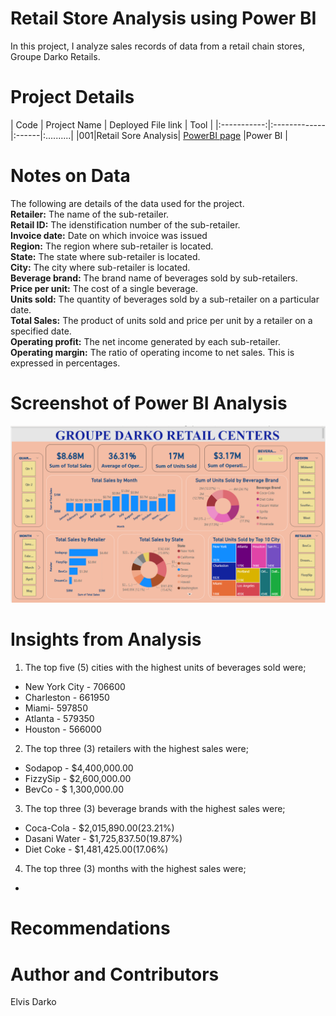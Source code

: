 # Retail Store Analysis using Power BI
 In this project, I analyze sales records of data from a retail chain stores, Groupe Darko Retails.


# Project Details
| Code      | Project Name        |   Deployed File link | Tool |
|:-----------:|:-------------|:------|:..........|
|001|Retail Sore Analysis|    [PowerBI page](https://app.powerbi.com/groups/b6784117-1966-4656-9036-05bdbc147598/reports/e3194334-ed69-46e4-810d-c1a3601c9550/ReportSection?experience=power-bi) |Power BI |

# Notes on Data
The following are details of the data used for the project.<br />
**Retailer:** The name of the sub-retailer.<br />
**Retail ID:** The idenstification number of the sub-retailer.<br />
**Invoice date:** Date on which invoice was issued<br />
**Region:** The region where sub-retailer is located. <br />
**State:** The state where sub-retailer is located.<br />
**City:** The city where sub-retailer is located.<br /> 
**Beverage brand:** The brand name of beverages sold by sub-retailers.<br />
**Price per unit:** The cost of a single beverage.<br />
**Units sold:** The quantity of beverages sold by a sub-retailer on a particular date.<br />
**Total Sales:** The product of units sold and price per unit by a retailer on a specified date.<br />
**Operating profit:** The net income generated by each sub-retailer.<br />
**Operating margin:** The ratio of operating income to net sales. This is expressed in percentages.

# Screenshot of Power BI Analysis
![Alt text](image.png)


# Insights from Analysis
1. The top five (5) cities with the highest units of beverages sold were;
- New York City - 706600
- Charleston - 661950
- Miami- 597850
- Atlanta - 579350
- Houston - 566000

2. The top three (3) retailers with the highest sales were;
- Sodapop - $4,400,000.00
- FizzySip - $2,600,000.00
- BevCo - $ 1,300,000.00

3. The top three (3) beverage brands with the highest sales were;
- Coca-Cola - $2,015,890.00(23.21%)
- Dasani Water - $1,725,837.50(19.87%)
- Diet Coke - $1,481,425.00(17.06%)

4. The top three (3) months with the highest sales were;
- 

# Recommendations


# Author and Contributors
Elvis Darko
